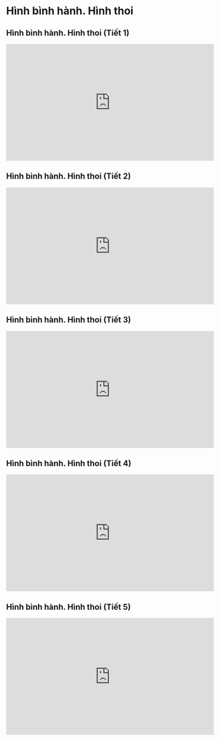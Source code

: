 # Hình bình hành. Hình thoi
## Hình bình hành. Hình thoi (Tiết 1)
<iframe width="560" height="315" src="https://www.youtube.com/embed/DNjpU7djS4Q?si=JpZ6t5TbuN8igoYJ" title="YouTube video player" frameborder="0" allow="accelerometer; autoplay; clipboard-write; encrypted-media; gyroscope; picture-in-picture; web-share" referrerpolicy="strict-origin-when-cross-origin" allowfullscreen></iframe>

## Hình bình hành. Hình thoi (Tiết 2)
<iframe width="560" height="315" src="https://www.youtube.com/embed/massJd_fOgU?si=rD6P3LXwi5xkeTlV" title="YouTube video player" frameborder="0" allow="accelerometer; autoplay; clipboard-write; encrypted-media; gyroscope; picture-in-picture; web-share" referrerpolicy="strict-origin-when-cross-origin" allowfullscreen></iframe>

## Hình bình hành. Hình thoi (Tiết 3)
<iframe width="560" height="315" src="https://www.youtube.com/embed/rWWHndXFZb8?si=BxqQduxlhH_dY9d1" title="YouTube video player" frameborder="0" allow="accelerometer; autoplay; clipboard-write; encrypted-media; gyroscope; picture-in-picture; web-share" referrerpolicy="strict-origin-when-cross-origin" allowfullscreen></iframe>

## Hình bình hành. Hình thoi (Tiết 4)
<iframe width="560" height="315" src="https://www.youtube.com/embed/W4dyf0l5yBQ?si=0qymG5v0uNYxFYEE" title="YouTube video player" frameborder="0" allow="accelerometer; autoplay; clipboard-write; encrypted-media; gyroscope; picture-in-picture; web-share" referrerpolicy="strict-origin-when-cross-origin" allowfullscreen></iframe>

## Hình bình hành. Hình thoi (Tiết 5)
<iframe width="560" height="315" src="https://www.youtube.com/embed/dInj2LP8MCM?si=8-EQbFuqOZ4ZNz1n" title="YouTube video player" frameborder="0" allow="accelerometer; autoplay; clipboard-write; encrypted-media; gyroscope; picture-in-picture; web-share" referrerpolicy="strict-origin-when-cross-origin" allowfullscreen></iframe>

